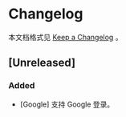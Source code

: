 # Changelog

本文档格式见 [Keep a Changelog](https://keepachangelog.com/en/1.0.0/) 。

## [Unreleased]

### Added

- [Google] 支持 Google 登录。
